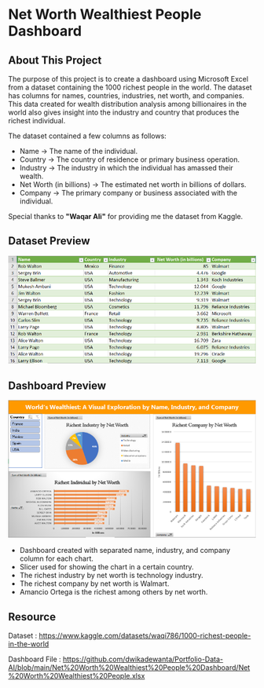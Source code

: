 # Net Worth Wealthiest People Dashboard

## About This Project
The purpose of this project is to create a dashboard using Microsoft Excel from a dataset containing the 1000 richest people in the world. The dataset has columns for names, countries, industries, net worth, and companies. This data created for wealth distribution analysis among billionaires in the world also gives insight into the industry and country that produces the richest individual.

The dataset contained a few columns as follows:
* Name → The name of the individual.
* Country → The country of residence or primary business operation.
* Industry → The industry in which the individual has amassed their wealth.
* Net Worth (in billions) → The estimated net worth in billions of dollars.
* Company → The primary company or business associated with the individual.

Special thanks to **"Waqar Ali"** for providing me the dataset from Kaggle.

## Dataset Preview
<img src=https://github.com/dwikadewanta/Portfolio-Data-AI/blob/main/Net%20Worth%20Wealthiest%20People%20Dashboard/dataset%20preview.png>


## Dashboard Preview
<img src=https://github.com/dwikadewanta/Portfolio-Data-AI/blob/main/Net%20Worth%20Wealthiest%20People%20Dashboard/dashboard%20preview.png>

* Dashboard created with separated name, industry, and company column for each chart.
* Slicer used for showing the chart in a certain country.
* The richest industry by net worth is technology industry.
* The richest company by net worth is Walmart.
* Amancio Ortega is the richest among others by net worth.

## Resource
Dataset : https://www.kaggle.com/datasets/waqi786/1000-richest-people-in-the-world

Dashboard File : https://github.com/dwikadewanta/Portfolio-Data-AI/blob/main/Net%20Worth%20Wealthiest%20People%20Dashboard/Net%20Worth%20Wealthiest%20People.xlsx
